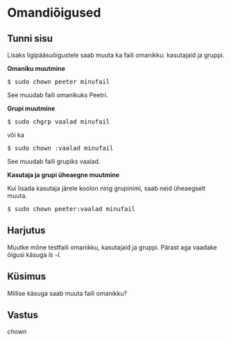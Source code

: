 # Omandiõigused

## Tunni sisu

Lisaks ligipääsuõigustele saab muuta ka faili omanikku: kasutajaid ja gruppi.

<b>Omaniku muutmine</b>

<pre>
$ sudo chown peeter minufail
</pre>

See muudab faili omanikuks Peetri.

<b>Grupi muutmine</b>

<pre>
$ sudo chgrp vaalad minufail
</pre>
või ka
<pre>
$ sudo chown :vaalad minufail
</pre>

See muudab faili grupiks vaalad.

<b>Kasutaja ja grupi üheaegne muutmine</b>

Kui lisada kasutaja järele koolon ning grupinimi, saab neid üheaegselt muuta.

<pre>
$ sudo chown peeter:vaalad minufail
</pre>

## Harjutus

Muutke mõne testfaili omanikku, kasutajaid ja gruppi. Pärast aga vaadake õigusi käsuga *ls -l*.

## Küsimus

Millise käsuga saab muuta faili omanikku?

## Vastus

*chown*
